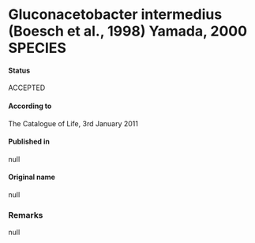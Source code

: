 # Gluconacetobacter intermedius (Boesch et al., 1998) Yamada, 2000 SPECIES

#### Status
ACCEPTED

#### According to
The Catalogue of Life, 3rd January 2011

#### Published in
null

#### Original name
null

### Remarks
null